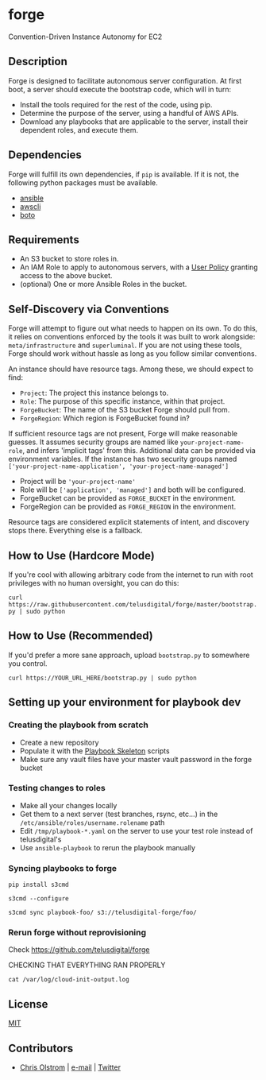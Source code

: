 # forge

Convention-Driven Instance Autonomy for EC2

Description
-----------

Forge is designed to facilitate autonomous server configuration. At first boot, a server should execute the bootstrap code, which will in turn:
* Install the tools required for the rest of the code, using pip.
* Determine the purpose of the server, using a handful of AWS APIs.
* Download any playbooks that are applicable to the server, install their dependent roles, and execute them.

Dependencies
------------
Forge will fulfill its own dependencies, if ```pip``` is available. If it is not, the following python packages must be available.
* [ansible](https://github.com/ansible/ansible/)
* [awscli](https://aws.amazon.com/cli/)
* [boto](https://boto.readthedocs.org/)

Requirements
------------
* An S3 bucket to store roles in.
* An IAM Role to apply to autonomous servers, with a [User Policy](https://github.com/colstrom/forge/blob/master/examples/policy.json) granting access to the above bucket.
* (optional) One or more Ansible Roles in the bucket.

Self-Discovery via Conventions
------------------------------
Forge will attempt to figure out what needs to happen on its own. To do this, it relies on conventions enforced by the tools it was built to work alongside: ```meta/infrastructure``` and ```superluminal```. If you are not using these tools, Forge should work without hassle as long as you follow similar conventions.

An instance should have resource tags. Among these, we should expect to find:
* ```Project```: The project this instance belongs to.
* ```Role```: The purpose of this specific instance, within that project.
* ```ForgeBucket```: The name of the S3 bucket Forge should pull from.
* ```ForgeRegion```: Which region is ForgeBucket found in?

If sufficient resource tags are not present, Forge will make reasonable guesses. It assumes security groups are named like ```your-project-name-role```, and infers 'implicit tags' from this. Additional data can be provided via environment variables. If the instance has two security groups named ```['your-project-name-application', 'your-project-name-managed']```

* Project will be ```'your-project-name'```
* Role will be ```['application', 'managed']``` and both will be configured.
* ForgeBucket can be provided as ```FORGE_BUCKET``` in the environment.
* ForgeRegion can be provided as ```FORGE_REGION``` in the environment.

Resource tags are considered explicit statements of intent, and discovery stops there. Everything else is a fallback.

How to Use (Hardcore Mode)
--------------------------
If you're cool with allowing arbitrary code from the internet to run with root privileges with no human oversight, you can do this:

```curl https://raw.githubusercontent.com/telusdigital/forge/master/bootstrap.py | sudo python```

How to Use (Recommended)
------------------------
If you'd prefer a more sane approach, upload ```bootstrap.py``` to somewhere you control.

```curl https://YOUR_URL_HERE/bootstrap.py | sudo python```

## Setting up your environment for playbook dev

### Creating the playbook from scratch
* Create a new repository
* Populate it with the [Playbook Skeleton](https://github.com/telusdigital/playbook-skeleton) scripts
* Make sure any vault files have your master vault password in the forge bucket

### Testing changes to roles
* Make all your changes locally
* Get them to a next server (test branches, rsync, etc...) in the `/etc/ansible/roles/username.rolename` path
* Edit `/tmp/playbook-*.yaml` on the server to use your test role instead of telusdigital's
* Use `ansible-playbook` to rerun the playbook manually

### Syncing playbooks to forge
```pip install s3cmd```

```s3cmd --configure```

```s3cmd sync playbook-foo/ s3://telusdigital-forge/foo/```

### Rerun forge without reprovisioning
Check https://github.com/telusdigital/forge

CHECKING THAT EVERYTHING RAN PROPERLY

```cat /var/log/cloud-init-output.log```

License
-------
[MIT](https://tldrlegal.com/license/mit-license)

Contributors
------------
* [Chris Olstrom](https://colstrom.github.io/) | [e-mail](mailto:chris@olstrom.com) | [Twitter](https://twitter.com/ChrisOlstrom)
